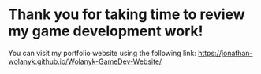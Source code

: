 # Thank you for taking time to review my game development work!

You can visit my portfolio website using the following link: https://jonathan-wolanyk.github.io/Wolanyk-GameDev-Website/
